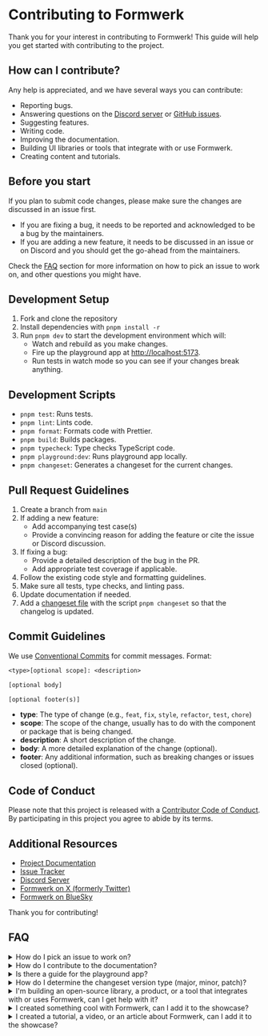 # Contributing to Formwerk

Thank you for your interest in contributing to Formwerk! This guide will help you get started with contributing to the project.

## How can I contribute?

Any help is appreciated, and we have several ways you can contribute:

- Reporting bugs.
- Answering questions on the [Discord server](https://discord.gg/gQ7wqpvT5X) or [GitHub issues](https://github.com/formwerkjs/formwerk/issues).
- Suggesting features.
- Writing code.
- Improving the documentation.
- Building UI libraries or tools that integrate with or use Formwerk.
- Creating content and tutorials.

## Before you start

If you plan to submit code changes, please make sure the changes are discussed in an issue first.

- If you are fixing a bug, it needs to be reported and acknowledged to be a bug by the maintainers.
- If you are adding a new feature, it needs to be discussed in an issue or on Discord and you should get the go-ahead from the maintainers.

Check the [FAQ](#faq) section for more information on how to pick an issue to work on, and other questions you might have.

## Development Setup

1. Fork and clone the repository
2. Install dependencies with `pnpm install -r`
3. Run `pnpm dev` to start the development environment which will:
   - Watch and rebuild as you make changes.
   - Fire up the playground app at [http://localhost:5173](http://localhost:5173).
   - Run tests in watch mode so you can see if your changes break anything.

## Development Scripts

- `pnpm test`: Runs tests.
- `pnpm lint`: Lints code.
- `pnpm format`: Formats code with Prettier.
- `pnpm build`: Builds packages.
- `pnpm typecheck`: Type checks TypeScript code.
- `pnpm playground:dev`: Runs playground app locally.
- `pnpm changeset`: Generates a changeset for the current changes.

## Pull Request Guidelines

1. Create a branch from `main`
2. If adding a new feature:
   - Add accompanying test case(s)
   - Provide a convincing reason for adding the feature or cite the issue or Discord discussion.
3. If fixing a bug:
   - Provide a detailed description of the bug in the PR.
   - Add appropriate test coverage if applicable.
4. Follow the existing code style and formatting guidelines.
5. Make sure all tests, type checks, and linting pass.
6. Update documentation if needed.
7. Add a [changeset file](https://github.com/changesets/changesets) with the script `pnpm changeset` so that the changelog is updated.

## Commit Guidelines

We use [Conventional Commits](https://www.conventionalcommits.org/) for commit messages. Format:

```txt
<type>[optional scope]: <description>

[optional body]

[optional footer(s)]
```

- **type**: The type of change (e.g., `feat`, `fix`, `style`, `refactor`, `test`, `chore`)
- **scope**: The scope of the change, usually has to do with the component or package that is being changed.
- **description**: A short description of the change.
- **body**: A more detailed explanation of the change (optional).
- **footer**: Any additional information, such as breaking changes or issues closed (optional).

## Code of Conduct

Please note that this project is released with a [Contributor Code of Conduct](CONDUCT.md). By participating in this project you agree to abide by its terms.

## Additional Resources

- [Project Documentation](https://formwerk.dev)
- [Issue Tracker](https://github.com/formwerkjs/formwerk/issues)
- [Discord Server](https://discord.gg/gQ7wqpvT5X)
- [Formwerk on X (formerly Twitter)](https://x.com/useformwerk)
- [Formwerk on BlueSky](https://bluesky.social/formwerk.dev)

Thank you for contributing!

## FAQ

<details>
<summary>How do I pick an issue to work on?</summary>

Issues have multiple labels that can you help you which issues to pick. If you are a new comer you most likely want to start with issues labeled as `bug` and `good first issue`.

Issues have priority labels that can help you decide the severity and the urgency of the issue, `p0` is the highest priority and `p3` is the lowest.

</details>

<details>
<summary>How do I contribute to the documentation?</summary>

The documentation lives in another repository, [formwerk.dev](https://github.com/formwerkjs/formwerk.dev) with its own guidelines and contribution process.

</details>

<details>
<summary>Is there a guide for the playground app?</summary>

The playground app is a Vue.js app that is used to test and showcase the Formwerk library. There is no requirements on its state, as long as the CI isn't complaining. It is there so that you can test your changes live.

</details>

<details>
<summary>How do I determine the changeset version type (major, minor, patch)?</summary>

Usually bug fixes are `patch` and new features are `minor`. However, a maintainer should help you determine the correct version type in the PR and will assign a label to the PR to reflect that, the labels are named `patch`, `minor`, and `major`.

</details>

<details>

<summary>I'm building an open-source library, a product, or a tool that integrates with or uses Formwerk, can I get help with it?</summary>

One of the main Formwerk audiences is library authors. We are always happy to help and support you in building your library and getting it listed in the [libraries section](https://formwerk.dev/libraries/) of the documentation, as well as promoting it in our ecosystem, homepage, or social media.

</details>

<details>
<summary>I created something cool with Formwerk, can I add it to the showcase?</summary>

Absolutely! We love to see what people build with Formwerk. Post your cool projects in the [Discord server](https://discord.gg/gQ7wqpvT5X) and we will check it out and potentially add it to the showcase on the documentation [showcase page](https://formwerk.dev/showcase/).

</details>

<details>
<summary>I created a tutorial, a video, or an article about Formwerk, can I add it to the showcase?</summary>

Absolutely! We have a dedicated [resources](https://formwerk.dev/resources/) page on the documentation where we list all the tutorials, videos and articles about Formwerk. If you want to add yours, post it in the [Discord server](https://discord.gg/gQ7wqpvT5X) and we will check it out and add it to the resources page.

</details>
